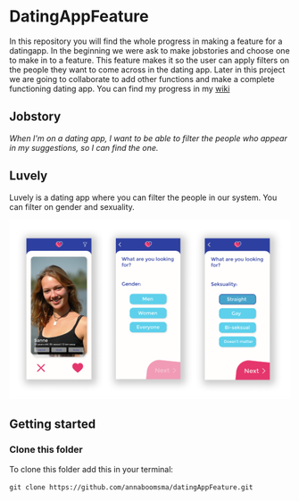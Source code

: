 # DatingAppFeature
In this repository you will find the whole progress in making a feature for a datingapp. In the beginning we were ask to make jobstories and choose one to make in to a feature. This feature makes it so the user can apply filters on the people they want to come across in the dating app. Later in this project we are going to collaborate to add other functions and make a complete functioning dating app. You can find my progress in my [wiki](https://github.com/annaboomsma/datingAppFeature/wiki)

## Jobstory
_When I'm on a dating app, I want to be able to filter the people who appear in my suggestions, so I can find the one._

## Luvely
Luvely is a dating app where you can filter the people in our system. You can filter on gender and sexuality.

![Luvely](https://github.com/annaboomsma/datingAppFeature/blob/master/documentatie/images/luvely.png)


## Getting started

### Clone this folder
To clone this folder add this in your terminal:

`git clone https://github.com/annaboomsma/datingAppFeature.git`

